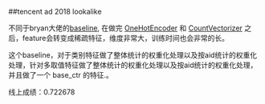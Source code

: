 ##tencent ad 2018 lookalike

不同于bryan大佬的[baseline], 在做完 [OneHotEncoder] 和 [CountVectorizer] 之后，feature会转变成稀疏特征，维度非常大，训练时间也会非常的长。

这个baseline，对于类别特征做了整体统计的权重化处理以及按aid统计的权重化处理，针对多取值特征做了整体统计的权重化处理以及按aid统计的权重化处理，并且做了一个 base_ctr 的特征.。

线上成绩：0.722678


[baseline]: http://127.0.0.1:50723/Dash/iuwccypq/modules/generated/sklearn.preprocessing.OneHotEncoder.html#sklearn.preprocessing.OneHotEncoder

[OneHotEncoder]: http://scikit-learn.org/stable/modules/generated/sklearn.preprocessing.OneHotEncoder.html#sklearn.preprocessing.OneHotEncoder

[CountVectorizer]: http://scikit-learn.org/stable/modules/generated/sklearn.feature_extraction.text.CountVectorizer.html#sklearn.feature_extraction.text.CountVectorizer